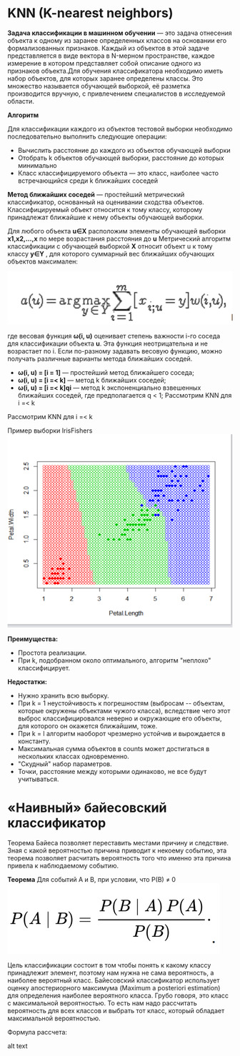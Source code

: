 # KNN (K-nearest neighbors)
**Задача классификации в машинном обучении** — это задача отнесения объекта к одному из заранее определенных классов на основании его формализованных признаков. Каждый из объектов в этой задаче представляется в виде вектора в N-мерном пространстве, каждое измерение в котором представляет собой описание одного из признаков объекта.Для обучения классификатора необходимо иметь набор объектов, для которых заранее определены классы. Это множество называется обучающей выборкой, её разметка производится вручную, с привлечением специалистов в исследуемой области. 

**Алгоритм**

Для классификации каждого из объектов тестовой выборки необходимо последовательно выполнить следующие операции:

 - 	Вычислить расстояние до каждого из объектов обучающей выборки
 -  Отобрать k объектов обучающей выборки, расстояние до которых минимально
 -	Класс классифицируемого объекта — это класс, наиболее часто встречающийся среди k ближайших соседей
  
**Метод ближайших соседей** — простейший метрический классификатор, основанный на оценивании сходства объектов. Классифицируемый объект относится к тому классу, которому принадлежат ближайшие к нему объекты обучающей выборки.

Для любого объекта **u∈Х** расположим элементы обучающей выборки **x1,x2,...,x** по мере возрастания расстояния до **u** Метрический алгоритм классификации с обучающей выборкой **X** относит объект u к тому классу **y∈Y** , для которого суммарный вес ближайших обучающих объектов максимален:

![Иллюстрация к проекту](https://github.com/chelebiyeva/first/raw/master/knn.png)


 
 где весовая функция **ω(i, u)** оценивает степень важности i-го соседа для классификации объекта **u**. Эта функция неотрицательна и не возрастает по i.
Если по-разному задавать весовую функцию, можно получать различные варианты метода ближайших соседей.
- **ω(i, u) = [i = 1]** — простейший метод ближайшего соседа;
- **ω(i, u) = [i =< k]** — метод k ближайших соседей;
- **ω(i, u) = [i =< k]qi** — метод k экспоненциально взвешенных ближайших соседей, где предполагается q < 1;
Рассмотрим KNN для i =< k



Рассмотрим KNN для i =< k

Пример выборки IrisFishers 
![Иллюстрация к проекту](https://github.com/chelebiyeva/first/raw/master/knn1.png)

**Преимущества:**

- Простота реализации.
- При k, подобранном около оптимального, алгоритм "неплохо" классифицирует.

**Недостатки:**

- Нужно хранить всю выборку.
- При k = 1 неустойчивость к погрешностям (выбросам -- объектам, которые окружены объектами чужого класса), вследствие чего этот выброс классифицировался неверно и окружающие его объекты, для которого он окажется ближайшим, тоже.
- При k = l алгоритм наоборот чрезмерно устойчив и вырождается в константу.
- Максимальная сумма объектов в counts может достигаться в нескольких классах одновременно.
- "Скудный" набор параметров.
- Точки, расстояние между которыми одинаково, не все будут учитываться.

# «Наивный» байесовский классификатор

Теорема Байеса позволяет переставить местами причину и следствие. Зная с какой вероятностью причина приводит к некоему событию, эта теорема позволяет расчитать вероятность того что именно эта причина привела к наблюдаемому событию.

**Теорема**
Для событий A и B, при условии, что P(B) ≠ 0
![Иллюстрация к проекту](https://github.com/chelebiyeva/first/raw/master/fb.png)

Цель классификации состоит в том чтобы понять к какому классу принадлежит элемент, поэтому нам нужна не сама вероятность, а наиболее вероятный класс. Байесовский классификатор использует оценку апостериорного максимума (Maximum a posteriori estimation) для определения наиболее вероятного класса. Грубо говоря, это класс с максимальной вероятностью. То есть нам надо рассчитать вероятность для всех классов и выбрать тот класс, который обладает максимальной вероятностью.

Формула рассчета:

alt text

